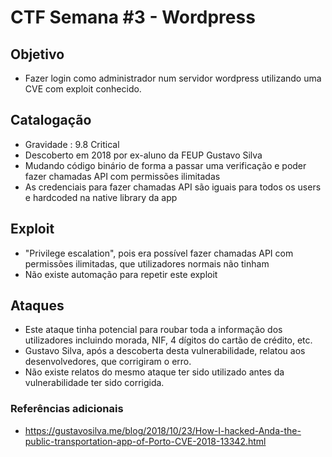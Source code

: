 # CTF Semana #3 - Wordpress

## Objetivo

- Fazer login como administrador num servidor wordpress utilizando uma CVE com exploit conhecido.

## Catalogação

- Gravidade : 9.8  Critical
- Descoberto em 2018 por ex-aluno da FEUP Gustavo Silva
- Mudando código binário de forma a passar uma verificação e poder fazer chamadas API com permissões ilimitadas
- As credenciais para fazer chamadas API são iguais para todos os users e hardcoded na native library da app

## Exploit

- "Privilege escalation", pois era possível fazer chamadas API com permissões ilimitadas, que utilizadores normais não tinham
- Não existe automação para repetir este exploit


## Ataques

- Este ataque tinha potencial para roubar toda a informação dos utilizadores incluindo morada, NIF, 4 dígitos do cartão de crédito, etc.
- Gustavo Silva, após a descoberta desta vulnerabilidade, relatou aos desenvolvedores, que corrigiram o erro.
- Não existe relatos do mesmo ataque ter sido utilizado antes da vulnerabilidade ter sido corrigida.


### Referências adicionais

- https://gustavosilva.me/blog/2018/10/23/How-I-hacked-Anda-the-public-transportation-app-of-Porto-CVE-2018-13342.html
